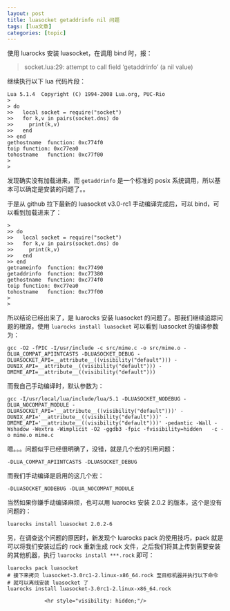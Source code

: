 ```yaml
---
layout: post
title: luasocket getaddrinfo nil 问题  
tags: [lua文章]
categories: [topic]
---
```

<p>使用 luarocks 安装 luasocket，在调用 bind 时，报：</p>

<blockquote>
  <p>socket.lua:29: attempt to call field ‘getaddrinfo’ (a nil value)</p>
</blockquote>

<p>继续执行以下 lua 代码片段：</p>

<div class="language-lua highlighter-rouge"><div class="highlight"><pre class="highlight"><code><span class="n">Lua</span> <span class="mi">5</span><span class="p">.</span><span class="mi">1</span><span class="p">.</span><span class="mi">4</span>  <span class="n">Copyright</span> <span class="p">(</span><span class="n">C</span><span class="p">)</span> <span class="mi">1994</span><span class="o">-</span><span class="mi">2008</span> <span class="n">Lua</span><span class="p">.</span><span class="n">org</span><span class="p">,</span> <span class="n">PUC</span><span class="o">-</span><span class="n">Rio</span>
<span class="o">&gt;</span>
<span class="o">&gt;</span> <span class="k">do</span>
<span class="o">&gt;&gt;</span>   <span class="kd">local</span> <span class="n">socket</span> <span class="o">=</span> <span class="nb">require</span><span class="p">(</span><span class="s2">&#34;socket&#34;</span><span class="p">)</span>
<span class="o">&gt;&gt;</span>   <span class="k">for</span> <span class="n">k</span><span class="p">,</span><span class="n">v</span> <span class="k">in</span> <span class="nb">pairs</span><span class="p">(</span><span class="n">socket</span><span class="p">.</span><span class="n">dns</span><span class="p">)</span> <span class="k">do</span>
<span class="o">&gt;&gt;</span>     <span class="nb">print</span><span class="p">(</span><span class="n">k</span><span class="p">,</span><span class="n">v</span><span class="p">)</span>
<span class="o">&gt;&gt;</span>   <span class="k">end</span>
<span class="o">&gt;&gt;</span> <span class="k">end</span>
<span class="n">gethostname</span>	<span class="k">function</span><span class="err">:</span> <span class="err">0</span><span class="nf">xc774f0</span>
<span class="n">toip</span>	<span class="k">function</span><span class="err">:</span> <span class="err">0</span><span class="nf">xc77ea0</span>
<span class="n">tohostname</span>	<span class="k">function</span><span class="err">:</span> <span class="err">0</span><span class="nf">xc77f00</span>
<span class="o">&gt;</span>
<span class="o">&gt;</span>
</code></pre></div></div>

<p>发现确实没有加载进来，而 <code class="highlighter-rouge">getaddrinfo</code> 是一个标准的 posix 系统调用，所以基本可以确定是安装的问题了。。</p>

<p>于是从 github 拉下最新的 luasocket v3.0-rc1 手动编译完成后，可以 bind，可以看到加载进来了：</p>

<div class="language-lua highlighter-rouge"><div class="highlight"><pre class="highlight"><code><span class="o">&gt;</span>
<span class="o">&gt;&gt;</span> <span class="k">do</span>
<span class="o">&gt;&gt;</span>   <span class="kd">local</span> <span class="n">socket</span> <span class="o">=</span> <span class="nb">require</span><span class="p">(</span><span class="s2">&#34;socket&#34;</span><span class="p">)</span>
<span class="o">&gt;&gt;</span>   <span class="k">for</span> <span class="n">k</span><span class="p">,</span><span class="n">v</span> <span class="k">in</span> <span class="nb">pairs</span><span class="p">(</span><span class="n">socket</span><span class="p">.</span><span class="n">dns</span><span class="p">)</span> <span class="k">do</span>
<span class="o">&gt;&gt;</span>     <span class="nb">print</span><span class="p">(</span><span class="n">k</span><span class="p">,</span><span class="n">v</span><span class="p">)</span>
<span class="o">&gt;&gt;</span>   <span class="k">end</span>
<span class="o">&gt;&gt;</span> <span class="k">end</span>
<span class="n">getnameinfo</span>	<span class="k">function</span><span class="err">:</span> <span class="err">0</span><span class="nf">xc77490</span>
<span class="n">getaddrinfo</span>	<span class="k">function</span><span class="err">:</span> <span class="err">0</span><span class="nf">xc77380</span>
<span class="n">gethostname</span>	<span class="k">function</span><span class="err">:</span> <span class="err">0</span><span class="nf">xc774f0</span>
<span class="n">toip</span>	<span class="k">function</span><span class="err">:</span> <span class="err">0</span><span class="nf">xc77ea0</span>
<span class="n">tohostname</span>	<span class="k">function</span><span class="err">:</span> <span class="err">0</span><span class="nf">xc77f00</span>
<span class="o">&gt;</span>
<span class="o">&gt;</span>
</code></pre></div></div>

<p>所以结论已经出来了，是 luarocks 安装 luasocket 的问题了。那我们继续追踪问题的根源，使用 <code class="highlighter-rouge">luarocks install luasocket</code> 可以看到 luasocket 的编译参数为：</p>

<div class="language-sh highlighter-rouge"><div class="highlight"><pre class="highlight"><code>gcc <span class="nt">-O2</span> <span class="nt">-fPIC</span> <span class="nt">-I</span>/usr/include <span class="nt">-c</span> src/mime.c <span class="nt">-o</span> src/mime.o <span class="nt">-DLUA_COMPAT_APIINTCASTS</span> <span class="nt">-DLUASOCKET_DEBUG</span> <span class="nt">-DLUASOCKET_API</span><span class="o">=</span>__attribute__<span class="o">((</span>visibility<span class="o">(</span><span class="s2">&#34;default&#34;</span><span class="o">)))</span> <span class="nt">-DUNIX_API</span><span class="o">=</span>__attribute__<span class="o">((</span>visibility<span class="o">(</span><span class="s2">&#34;default&#34;</span><span class="o">)))</span> <span class="nt">-DMIME_API</span><span class="o">=</span>__attribute__<span class="o">((</span>visibility<span class="o">(</span><span class="s2">&#34;default&#34;</span><span class="o">)))</span>
</code></pre></div></div>

<p>而我自己手动编译时，默认参数为：</p>

<div class="language-sh highlighter-rouge"><div class="highlight"><pre class="highlight"><code>gcc <span class="nt">-I</span>/usr/local/lua/include/lua/5.1 <span class="nt">-DLUASOCKET_NODEBUG</span> <span class="nt">-DLUA_NOCOMPAT_MODULE</span> <span class="nt">-DLUASOCKET_API</span><span class="o">=</span><span class="s1">&#39;__attribute__((visibility(&#34;default&#34;)))&#39;</span> <span class="nt">-DUNIX_API</span><span class="o">=</span><span class="s1">&#39;__attribute__((visibility(&#34;default&#34;)))&#39;</span> <span class="nt">-DMIME_API</span><span class="o">=</span><span class="s1">&#39;__attribute__((visibility(&#34;default&#34;)))&#39;</span> <span class="nt">-pedantic</span> <span class="nt">-Wall</span> <span class="nt">-Wshadow</span> <span class="nt">-Wextra</span> <span class="nt">-Wimplicit</span> <span class="nt">-O2</span> <span class="nt">-ggdb3</span> <span class="nt">-fpic</span> <span class="nt">-fvisibility</span><span class="o">=</span>hidden   <span class="nt">-c</span> <span class="nt">-o</span> mime.o mime.c
</code></pre></div></div>

<p>嗯。。。问题似乎已经很明确了，没错，就是几个宏的引用问题：</p>

<div class="language-sh highlighter-rouge"><div class="highlight"><pre class="highlight"><code><span class="nt">-DLUA_COMPAT_APIINTCASTS</span> <span class="nt">-DLUASOCKET_DEBUG</span>
</code></pre></div></div>

<p>而我们手动编译是启用的这几个宏：</p>

<div class="language-sh highlighter-rouge"><div class="highlight"><pre class="highlight"><code><span class="nt">-DLUASOCKET_NODEBUG</span> <span class="nt">-DLUA_NOCOMPAT_MODULE</span>
</code></pre></div></div>

<p>当然如果你嫌手动编译麻烦，也可以用 luarocks 安装 2.0.2 的版本，这个是没有问题的：</p>

<div class="language-sh highlighter-rouge"><div class="highlight"><pre class="highlight"><code>luarocks install luasocket 2.0.2-6
</code></pre></div></div>

<p>另，在调查这个问题的原因时，新发现个 luarocks pack 的使用技巧，pack 就是可以将我们安装过后的 rock 重新生成 rock 文件，之后我们将其上传到需要安装的其他机器，执行 <code class="highlighter-rouge">luarocks install ***.rock</code> 即可：</p>

<div class="language-sh highlighter-rouge"><div class="highlight"><pre class="highlight"><code>luarocks pack luasocket
<span class="c"># 接下来拷贝 luasocket-3.0rc1-2.linux-x86_64.rock 至目标机器并执行以下命令</span>
<span class="c"># 就可以离线安装 luasocket 了</span>
luarocks install luasocket-3.0rc1-2.linux-x86_64.rock
</code></pre></div></div>


                <hr style="visibility: hidden;"/>
